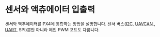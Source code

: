 # 센서와 액츄에이터 입출력

센서와 액추에이터를 PX4에 통합하는 방법을 설명합니다. 센서 버스([I2C](../sensor_bus/i2c.md), [UAVCAN ](../uavcan/README.md), [UART](../uart/README.md), SPI)뿐만 아니라 메인 PWM 포트도 다룹니다.
